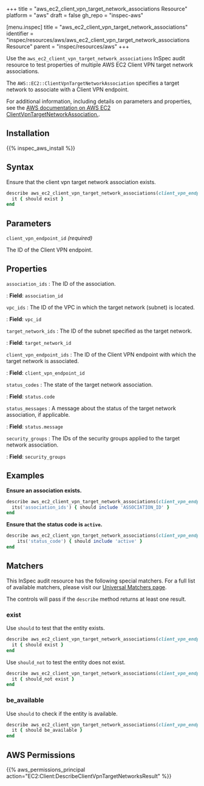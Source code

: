 +++
title = "aws_ec2_client_vpn_target_network_associations Resource"
platform = "aws"
draft = false
gh_repo = "inspec-aws"

[menu.inspec]
title = "aws_ec2_client_vpn_target_network_associations"
identifier = "inspec/resources/aws/aws_ec2_client_vpn_target_network_associations Resource"
parent = "inspec/resources/aws"
+++

Use the `aws_ec2_client_vpn_target_network_associations` InSpec audit resource to test properties of multiple AWS EC2 Client VPN target network associations.

The `AWS::EC2::ClientVpnTargetNetworkAssociation` specifies a target network to associate with a Client VPN endpoint.

For additional information, including details on parameters and properties, see the [AWS documentation on AWS EC2 ClientVpnTargetNetworkAssociation.](https://docs.aws.amazon.com/AWSCloudFormation/latest/UserGuide/aws-resource-ec2-clientvpntargetnetworkassociation.html).

## Installation

{{% inspec_aws_install %}}

## Syntax

Ensure that the client vpn target network association exists.

```ruby
describe aws_ec2_client_vpn_target_network_associations(client_vpn_endpoint_id: "CLIENT_VPN_ENDPOINT_ID") do
  it { should exist }
end
```

## Parameters

`client_vpn_endpoint_id` _(required)_

The ID of the Client VPN endpoint.

## Properties

`association_ids`
: The ID of the association.

: **Field**: `association_id`

`vpc_ids`
: The ID of the VPC in which the target network (subnet) is located.

: **Field**: `vpc_id`

`target_network_ids`
: The ID of the subnet specified as the target network.

: **Field**: `target_network_id`

`client_vpn_endpoint_ids`
: The ID of the Client VPN endpoint with which the target network is associated.

: **Field**: `client_vpn_endpoint_id`

`status_codes`
: The state of the target network association.

: **Field**: `status.code`

`status_messages`
: A message about the status of the target network association, if applicable.

: **Field**: `status.message`

`security_groups`
: The IDs of the security groups applied to the target network association.

: **Field**: `security_groups`

## Examples

**Ensure an association exists.**

```ruby
describe aws_ec2_client_vpn_target_network_associations(client_vpn_endpoint_id: "CLIENT_VPN_ENDPOINT_ID") do
  its('association_ids') { should include 'ASSOCIATION_ID' }
end
```

**Ensure that the status code is `active`.**

```ruby
describe aws_ec2_client_vpn_target_network_associations(client_vpn_endpoint_id: "CLIENT_VPN_ENDPOINT_ID") do
    its('status_code') { should include 'active' }
end
```

## Matchers

This InSpec audit resource has the following special matchers. For a full list of available matchers, please visit our [Universal Matchers page](https://www.inspec.io/docs/reference/matchers/).

The controls will pass if the `describe` method returns at least one result.

### exist

Use `should` to test that the entity exists.

```ruby
describe aws_ec2_client_vpn_target_network_associations(client_vpn_endpoint_id: "CLIENT_VPN_ENDPOINT_ID") do
  it { should exist }
end
```

Use `should_not` to test the entity does not exist.

```ruby
describe aws_ec2_client_vpn_target_network_associations(client_vpn_endpoint_id: "CLIENT_VPN_ENDPOINT_ID") do
  it { should_not exist }
end
```

### be_available

Use `should` to check if the entity is available.

```ruby
describe aws_ec2_client_vpn_target_network_associations(client_vpn_endpoint_id: "CLIENT_VPN_ENDPOINT_ID") do
  it { should be_available }
end
```

## AWS Permissions

{{% aws_permissions_principal action="EC2:Client:DescribeClientVpnTargetNetworksResult" %}}
